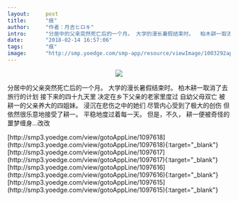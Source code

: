 ```yaml
---
layout:     post
title:      "痕"
author:     "作者：月吉ヒロキ"
intro:      "分居中的父亲突然死亡后的一个月。 大学的漫长暑假结束时。  柏木耕一取消了去旅行的计划 接下来的四十九天里 决定在乡下父亲的老家里度过  自幼父母双亡 被耕一的父亲养大的四姐妹。 浸沉在悲伤之中的她们 尽管内心受到了极大的创伤 但依然很乐意地接受了耕一。 平稳地度过着每一天。  但是，不久， 耕一便被奇怪的噩梦缠身…改改"
date:       "2018-02-14 16:57:06"
tags:       "痕"
image:      "http://smp.yoedge.com/smp-app/resource/viewImage/1003292appline.png"
---
```

<div style="text-align: center">
<p><img src="http://smp.yoedge.com/smp-app/resource/viewImage/1003292appline.png"/></p>
</div>
<p class="post-meta">
<span>分居中的父亲突然死亡后的一个月。 大学的漫长暑假结束时。  柏木耕一取消了去旅行的计划 接下来的四十九天里 决定在乡下父亲的老家里度过  自幼父母双亡 被耕一的父亲养大的四姐妹。 浸沉在悲伤之中的她们 尽管内心受到了极大的创伤 但依然很乐意地接受了耕一。 平稳地度过着每一天。  但是，不久， 耕一便被奇怪的噩梦缠身…改改</span>
</p>
[http://smp3.yoedge.com/view/gotoAppLine/1097618](http://smp3.yoedge.com/view/gotoAppLine/1097618){:target="_blank"}
[http://smp3.yoedge.com/view/gotoAppLine/1097617](http://smp3.yoedge.com/view/gotoAppLine/1097617){:target="_blank"}
[http://smp3.yoedge.com/view/gotoAppLine/1097616](http://smp3.yoedge.com/view/gotoAppLine/1097616){:target="_blank"}
[http://smp3.yoedge.com/view/gotoAppLine/1097615](http://smp3.yoedge.com/view/gotoAppLine/1097615){:target="_blank"}


